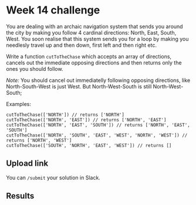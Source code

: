 # Week 14 challenge

You are dealing with an archaic navigation system that sends you around the city by making you follow 4 cardinal directions: North, East, South, West.
You soon realise that this system sends you for a loop by making you needlesly travel up and then down, first left and then right etc.

Write a function `cutToTheChase` which accepts an array of directions, cancels out the immediate opposing directions and then returns only the ones you should follow.

*Note:* You should cancel out immediatelly following opposing directions, like North-South-West is just West. But North-West-South is still North-West-South;


Examples:
```
cutToTheChase(['NORTH']) // returns ['NORTH']
cutToTheChase(['NORTH', 'EAST']) // returns ['NORTH', 'EAST']
cutToTheChase(['NORTH', 'EAST', 'SOUTH']) // returns ['NORTH', 'EAST', 'SOUTH']
cutToTheChase(['NORTH', 'SOUTH', 'EAST', 'WEST', 'NORTH', 'WEST']) // returns ['NORTH', 'WEST']
cutToTheChase(['SOUTH', 'NORTH', 'EAST', 'WEST']) // returns []
```


## Upload link

You can `/submit` your solution in Slack.

## Results

